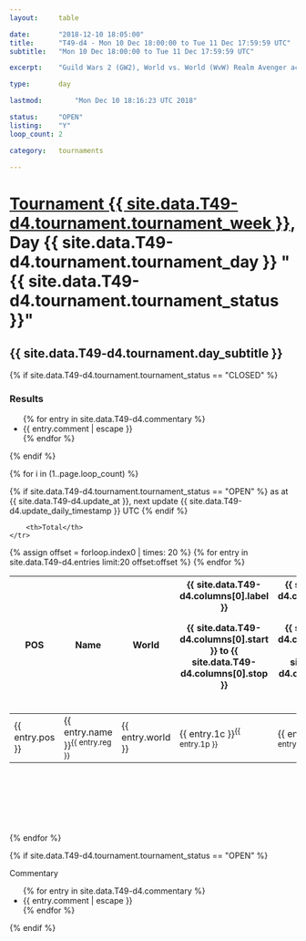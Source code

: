 ```yaml
---
layout: 	table

date: 		"2018-12-10 18:05:00"
title: 		"T49-d4 - Mon 10 Dec 18:00:00 to Tue 11 Dec 17:59:59 UTC"
subtitle: 	"Mon 10 Dec 18:00:00 to Tue 11 Dec 17:59:59 UTC"

excerpt:    "Guild Wars 2 (GW2), World vs. World (WvW) Realm Avenger achivement Tournament. \"Every Kill Counts\""

type:       day

lastmod: 		"Mon Dec 10 18:16:23 UTC 2018"

status:     "OPEN"
listing:    "Y"
loop_count: 2

category: 	tournaments

---
```

<div class="table_header">
    <h1><a href="{{ site.data.T49-d4.tournament.week_url }}">Tournament {{ site.data.T49-d4.tournament.tournament_week }}</a>, Day {{ site.data.T49-d4.tournament.tournament_day }} "{{ site.data.T49-d4.tournament.tournament_status }}"</h1>
    <h2>{{ site.data.T49-d4.tournament.day_subtitle }}</h2> 
</div>

{% if site.data.T49-d4.tournament.tournament_status == "CLOSED" %} 
<div class="commentary">
  <h3>Results</h3>
  <ul>
    {% for entry in site.data.T49-d4.commentary %}
    <li class="commentary_list">{{ entry.comment | escape }}</li>
    {% endfor %}
  </ul>
</div>
{% endif %}


{% for i in (1..page.loop_count) %}

{% if site.data.T49-d4.tournament.tournament_status == "OPEN" %} 
<span class="table_nextupdate">as at {{ site.data.T49-d4.update_at }}, next update {{ site.data.T49-d4.update_daily_timestamp }} UTC</span> 
{% endif %}

<table class="day_table">
  <colgroup>
    <col style="width:18px">
    <col style="width:55px">
    <col style="width:55px">
    <col style="width:12px">
    <col style="width:12px">
    <col style="width:12px">
    <col style="width:12px">
    <col style="width:12px">
    <col style="width:12px">
    <col style="width:12px">
    <col style="width:12px">
    <col style="width:12px">
    <col style="width:12px">
    <col style="width:12px">
    <col style="width:12px">
    <col style="width:12px">
    <col style="width:12px">
    <col style="width:12px">
    <col style="width:12px">
    <col style="width:12px">
    <col style="width:12px">
    <col style="width:12px">
    <col style="width:12px">
    <col style="width:12px">
    <col style="width:12px">
    <col style="width:12px">
    <col style="width:12px">
    <col style="width:18px">
  </colgroup>  
  <thead>
    <tr>
        <th>POS</th>
        <th class="AlignLeft">Name</th>
        <th class="AlignLeft">World</th>

<th><div class="label">{{ site.data.T49-d4.columns[0].label }}<p class="onhover">{{ site.data.T49-d4.columns[0].start }} to {{ site.data.T49-d4.columns[0].stop }}</p></div>​</th>
<th><div class="label">{{ site.data.T49-d4.columns[1].label }}<p class="onhover">{{ site.data.T49-d4.columns[1].start }} to {{ site.data.T49-d4.columns[1].stop }}</p></div>​</th>
<th><div class="label">{{ site.data.T49-d4.columns[2].label }}<p class="onhover">{{ site.data.T49-d4.columns[2].start }} to {{ site.data.T49-d4.columns[2].stop }}</p></div>​</th>
<th><div class="label">{{ site.data.T49-d4.columns[3].label }}<p class="onhover">{{ site.data.T49-d4.columns[3].start }} to {{ site.data.T49-d4.columns[3].stop }}</p></div>​</th>
<th><div class="label">{{ site.data.T49-d4.columns[4].label }}<p class="onhover">{{ site.data.T49-d4.columns[4].start }} to {{ site.data.T49-d4.columns[4].stop }}</p></div>​</th>
<th><div class="label">{{ site.data.T49-d4.columns[5].label }}<p class="onhover">{{ site.data.T49-d4.columns[5].start }} to {{ site.data.T49-d4.columns[5].stop }}</p></div>​</th>
<th><div class="label">{{ site.data.T49-d4.columns[6].label }}<p class="onhover">{{ site.data.T49-d4.columns[6].start }} to {{ site.data.T49-d4.columns[6].stop }}</p></div>​</th>
<th><div class="label">{{ site.data.T49-d4.columns[7].label }}<p class="onhover">{{ site.data.T49-d4.columns[7].start }} to {{ site.data.T49-d4.columns[7].stop }}</p></div>​</th>
<th><div class="label">{{ site.data.T49-d4.columns[8].label }}<p class="onhover">{{ site.data.T49-d4.columns[8].start }} to {{ site.data.T49-d4.columns[8].stop }}</p></div>​</th>
<th><div class="label">{{ site.data.T49-d4.columns[9].label }}<p class="onhover">{{ site.data.T49-d4.columns[9].start }} to {{ site.data.T49-d4.columns[9].stop }}</p></div>​</th>
<th><div class="label">{{ site.data.T49-d4.columns[10].label }}<p class="onhover">{{ site.data.T49-d4.columns[10].start }} to {{ site.data.T49-d4.columns[10].stop }}</p></div>​</th>

<th><div class="label">{{ site.data.T49-d4.columns[11].label }}<p class="onhover">{{ site.data.T49-d4.columns[11].start }} to {{ site.data.T49-d4.columns[11].stop }}</p></div>​</th>
<th><div class="label">{{ site.data.T49-d4.columns[12].label }}<p class="onhover">{{ site.data.T49-d4.columns[12].start }} to {{ site.data.T49-d4.columns[12].stop }}</p></div>​</th>
<th><div class="label">{{ site.data.T49-d4.columns[13].label }}<p class="onhover">{{ site.data.T49-d4.columns[13].start }} to {{ site.data.T49-d4.columns[13].stop }}</p></div>​</th>
<th><div class="label">{{ site.data.T49-d4.columns[14].label }}<p class="onhover">{{ site.data.T49-d4.columns[14].start }} to {{ site.data.T49-d4.columns[14].stop }}</p></div>​</th>
<th><div class="label">{{ site.data.T49-d4.columns[15].label }}<p class="onhover">{{ site.data.T49-d4.columns[15].start }} to {{ site.data.T49-d4.columns[15].stop }}</p></div>​</th>
<th><div class="label">{{ site.data.T49-d4.columns[16].label }}<p class="onhover">{{ site.data.T49-d4.columns[16].start }} to {{ site.data.T49-d4.columns[16].stop }}</p></div>​</th>
<th><div class="label">{{ site.data.T49-d4.columns[17].label }}<p class="onhover">{{ site.data.T49-d4.columns[17].start }} to {{ site.data.T49-d4.columns[17].stop }}</p></div>​</th>
<th><div class="label">{{ site.data.T49-d4.columns[18].label }}<p class="onhover">{{ site.data.T49-d4.columns[18].start }} to {{ site.data.T49-d4.columns[18].stop }}</p></div>​</th>
<th><div class="label">{{ site.data.T49-d4.columns[19].label }}<p class="onhover">{{ site.data.T49-d4.columns[19].start }} to {{ site.data.T49-d4.columns[19].stop }}</p></div>​</th>
<th><div class="label">{{ site.data.T49-d4.columns[20].label }}<p class="onhover">{{ site.data.T49-d4.columns[20].start }} to {{ site.data.T49-d4.columns[20].stop }}</p></div>​</th>

<th><div class="label">{{ site.data.T49-d4.columns[21].label }}<p class="onhover">{{ site.data.T49-d4.columns[21].start }} to {{ site.data.T49-d4.columns[21].stop }}</p></div>​</th>
<th><div class="label">{{ site.data.T49-d4.columns[22].label }}<p class="onhover">{{ site.data.T49-d4.columns[22].start }} to {{ site.data.T49-d4.columns[22].stop }}</p></div>​</th>
<th><div class="label">{{ site.data.T49-d4.columns[23].label }}<p class="onhover">{{ site.data.T49-d4.columns[23].start }} to {{ site.data.T49-d4.columns[23].stop }}</p></div>​</th>

        <th>Total</th>
    </tr>
  </thead>
  {% assign offset = forloop.index0 | times: 20 %}
<tbody>
{% for entry in site.data.T49-d4.entries limit:20 offset:offset %}
  <tr>
    <td class="pl{{ entry.pos }}">{{ entry.pos }}</td>
    <td class="AlignLeft">{{ entry.name }}<sup>{{ entry.reg }}</sup></td>
    <td class="AlignLeft">{{ entry.world }}</td>
    <td class="pl{{ entry.1p }}">{{ entry.1c }}<sup>{{ entry.1p }}</sup></td>
    <td class="pl{{ entry.2p }}">{{ entry.2c }}<sup>{{ entry.2p }}</sup></td>
    <td class="pl{{ entry.3p }}">{{ entry.3c }}<sup>{{ entry.3p }}</sup></td>
    <td class="pl{{ entry.4p }}">{{ entry.4c }}<sup>{{ entry.4p }}</sup></td>
    <td class="pl{{ entry.5p }}">{{ entry.5c }}<sup>{{ entry.5p }}</sup></td>
    <td class="pl{{ entry.6p }}">{{ entry.6c }}<sup>{{ entry.6p }}</sup></td>
    <td class="pl{{ entry.7p }}">{{ entry.7c }}<sup>{{ entry.7p }}</sup></td>
    <td class="pl{{ entry.8p }}">{{ entry.8c }}<sup>{{ entry.8p }}</sup></td>
    <td class="pl{{ entry.9p }}">{{ entry.9c }}<sup>{{ entry.9p }}</sup></td>
    <td class="pl{{ entry.10p }}">{{ entry.10c }}<sup>{{ entry.10p }}</sup></td>
    <td class="pl{{ entry.11p }}">{{ entry.11c }}<sup>{{ entry.11p }}</sup></td>
    <td class="pl{{ entry.12p }}">{{ entry.12c }}<sup>{{ entry.12p }}</sup></td>
    <td class="pl{{ entry.13p }}">{{ entry.13c }}<sup>{{ entry.13p }}</sup></td>
    <td class="pl{{ entry.14p }}">{{ entry.14c }}<sup>{{ entry.14p }}</sup></td>
    <td class="pl{{ entry.15p }}">{{ entry.15c }}<sup>{{ entry.15p }}</sup></td>
    <td class="pl{{ entry.16p }}">{{ entry.16c }}<sup>{{ entry.16p }}</sup></td>
    <td class="pl{{ entry.17p }}">{{ entry.17c }}<sup>{{ entry.17p }}</sup></td>
    <td class="pl{{ entry.18p }}">{{ entry.18c }}<sup>{{ entry.18p }}</sup></td>
    <td class="pl{{ entry.19p }}">{{ entry.19c }}<sup>{{ entry.19p }}</sup></td>
    <td class="pl{{ entry.20p }}">{{ entry.20c }}<sup>{{ entry.20p }}</sup></td>
    <td class="pl{{ entry.21p }}">{{ entry.21c }}<sup>{{ entry.21p }}</sup></td>
    <td class="pl{{ entry.22p }}">{{ entry.22c }}<sup>{{ entry.22p }}</sup></td>
    <td class="pl{{ entry.23p }}">{{ entry.23c }}<sup>{{ entry.23p }}</sup></td>
    <td class="pl{{ entry.24p }}">{{ entry.24c }}<sup>{{ entry.24p }}</sup></td>
    <td>{{ entry.total }}</td>
  </tr>
{% endfor %}  
</tbody>
</table>
<div class="leaderboard">
  <script async src="//pagead2.googlesyndication.com/pagead/js/adsbygoogle.js"></script>
  <!-- 728x90 -->
  <ins class="adsbygoogle"
       style="display:inline-block;width:728px;height:90px"
       data-ad-client="ca-pub-3274917281288240"
       data-ad-slot="3870538733"></ins>
  <script>
  (adsbygoogle = window.adsbygoogle || []).push({});
  </script>    
</div>
<br />
{% endfor %}

{% if site.data.T49-d4.tournament.tournament_status == "OPEN" %} 
<div class="commentary">
  <span class="commentary_title">Commentary</span>
  <ul>
    {% for entry in site.data.T49-d4.commentary %}
    <li class="commentary_list">{{ entry.comment | escape }}</li>
    {% endfor %}
  </ul>
</div>
{% endif %}


